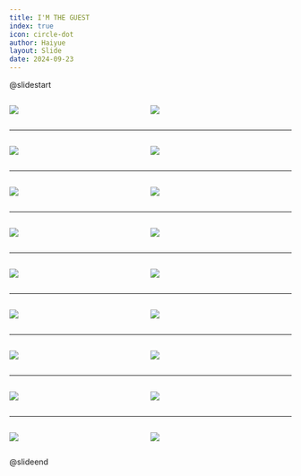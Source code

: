 ```yaml
---
title: I'M THE GUEST
index: true
icon: circle-dot
author: Haiyue
layout: Slide
date: 2024-09-23
---
```

 
@slidestart

<div style="display:flex">
<div style="flex:1">

![](/reading/english/Level-L/I'M%20THE%20GUEST/001.webp)
</div>
<div style="flex:1">

![](/reading/english/Level-L/I'M%20THE%20GUEST/002.webp)
</div>
</div>

---

<div style="display:flex">
<div style="flex:1">

![](/reading/english/Level-L/I'M%20THE%20GUEST/003.webp)
</div>
<div style="flex:1">

![](/reading/english/Level-L/I'M%20THE%20GUEST/004.webp)
</div>
</div>

---

<div style="display:flex">
<div style="flex:1">

![](/reading/english/Level-L/I'M%20THE%20GUEST/005.webp)
</div>
<div style="flex:1">

![](/reading/english/Level-L/I'M%20THE%20GUEST/006.webp)
</div>
</div>

---

<div style="display:flex">
<div style="flex:1">

![](/reading/english/Level-L/I'M%20THE%20GUEST/007.webp)
</div>
<div style="flex:1">

![](/reading/english/Level-L/I'M%20THE%20GUEST/008.webp)
</div>
</div>

---

<div style="display:flex">
<div style="flex:1">

![](/reading/english/Level-L/I'M%20THE%20GUEST/009.webp)
</div>
<div style="flex:1">

![](/reading/english/Level-L/I'M%20THE%20GUEST/010.webp)
</div>
</div>

---

<div style="display:flex">
<div style="flex:1">

![](/reading/english/Level-L/I'M%20THE%20GUEST/011.webp)
</div>
<div style="flex:1">

![](/reading/english/Level-L/I'M%20THE%20GUEST/012.webp)
</div>
</div>

---

<div style="display:flex">
<div style="flex:1">

![](/reading/english/Level-L/I'M%20THE%20GUEST/013.webp)
</div>
<div style="flex:1">

![](/reading/english/Level-L/I'M%20THE%20GUEST/014.webp)
</div>
</div>

---

<div style="display:flex">
<div style="flex:1">

![](/reading/english/Level-L/I'M%20THE%20GUEST/015.webp)
</div>
<div style="flex:1">

![](/reading/english/Level-L/I'M%20THE%20GUEST/016.webp)
</div>
</div>

---

<div style="display:flex">
<div style="flex:1">

![](/reading/english/Level-L/I'M%20THE%20GUEST/017.webp)
</div>
<div style="flex:1">

![](/reading/english/Level-L/I'M%20THE%20GUEST/018.webp)
</div>
</div>

@slideend